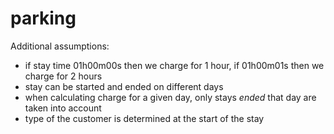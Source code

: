 # parking
Additional assumptions:
- if stay time  01h00m00s then we charge for 1 hour, if 01h00m01s then we charge for 2 hours
- stay can be started and ended on different days
- when calculating charge for a given day, only stays *ended* that day are taken into account
- type of the customer is determined at the start of the stay
